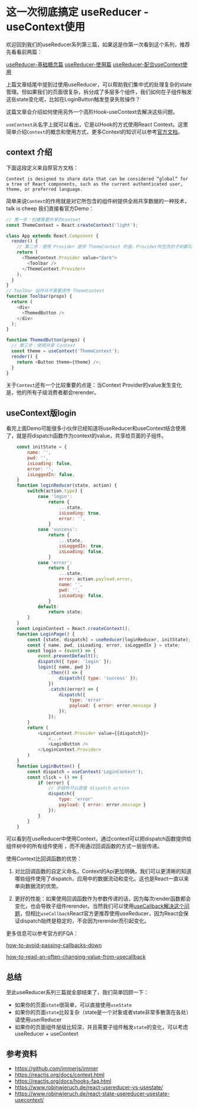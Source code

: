 
# 这一次彻底搞定 useReducer - useContext使用

欢迎回到我们的useReducer系列第三篇，如果这是你第一次看到这个系列，推荐先看看前两篇：

[useReducer-基础概念篇](https://github.com/rrd-fe/blog/blob/master/react/useReducer-part1.md)
[useReducer-使用篇](https://github.com/rrd-fe/blog/blob/master/react/useReducer-part2.md)
[useReducer-配合useContext使用](https://github.com/rrd-fe/blog/blob/master/react/useReducer-part3.md)

上篇文章结尾中提到过使用useReducer，可以帮助我们集中式的处理复杂的state管理。但如果我们的页面很复杂，拆分成了多层多个组件，我们如何在子组件触发这些state变化呢，比如在LoginButton触发登录失败操作？ 

这篇文章会介绍如何使用另外一个高阶Hook-useContext去解决这些问题。

`useContext`从名字上就可以看出，它是以Hook的方式使用React Context。这里简单介绍`Context`的概念和使用方式，更多Context的知识可以参考[官方文档](https://reactjs.org/docs/context.html)。

## context 介绍

下面这段定义来自原官方文档：

    Context is designed to share data that can be considered “global” for a tree of React components, such as the current authenticated user, theme, or preferred language. 

简单来说`Context`的作用就是对它所包含的组件树提供全局共享数据的一种技术，talk is cheep 我们直接看官方Demo：

```js
// 第一步：创建需要共享的context
const ThemeContext = React.createContext('light');

class App extends React.Component {
  render() {
    // 第二步：使用 Provider 提供 ThemeContext 的值，Provider所包含的子树都可以直接访问ThemeContext的值
    return (
      <ThemeContext.Provider value="dark">
        <Toolbar />
      </ThemeContext.Provider>
    );
  }
}
// Toolbar 组件并不需要透传 ThemeContext
function Toolbar(props) {
  return (
    <div>
      <ThemedButton />
    </div>
  );
}

function ThemedButton(props) {
  // 第三步：使用共享 Context
  const theme = useContext('ThemeContext');
  render() {
    return <Button theme={theme} />;
  }
}
```

关于`Context`还有一个比较重要的点是：当Context Provider的value发生变化是，他的所有子级消费者都会rerender。

## useContext版login

看完上面Demo可能很多小伙伴已经知道将useReducer和useContext结合使用了，就是将dispatch函数作为context的value，共享给页面的子组件。

```js
    const initState = {
        name: '',
        pwd: '',
        isLoading: false,
        error: '',
        isLoggedIn: false,
    }
    function loginReducer(state, action) {
        switch(action.type) {
            case 'login':
                return {
                    ...state,
                    isLoading: true,
                    error: '',
                }
            case 'success':
                return {
                    ...state,
                    isLoggedIn: true,
                    isLoading: false,
                }
            case 'error':
                return {
                    ...state,
                    error: action.payload.error,
                    name: '',
                    pwd: '',
                    isLoading: false,
                }
            default: 
                return state;
        }
    }
    const LoginContext = React.createContext();
    function LoginPage() {
        const [state, dispatch] = useReducer(loginReducer, initState);
        const { name, pwd, isLoading, error, isLoggedIn } = state;
        const login = (event) => {
            event.preventDefault();
            dispatch({ type: 'login' });
            login({ name, pwd })
                .then(() => {
                    dispatch({ type: 'success' });
                })
                .catch((error) => {
                    dispatch({
                        type: 'error'
                        payload: { error: error.message }
                    });
                });
        }
        return ( 
            <LoginContext.Provider value={{dispatch}}>
                <...>
                <LoginButton />
            </LoginContext.Provider>
        )
    }
    function LoginButton() {
        const dispatch = useContext('LoginContext');
        const click = () => {
            if (error) {
                // 子组件可以直接 dispatch action
                dispatch({
                    type: 'error'
                    payload: { error: error.message }
                });
            }
        }
    }
```

可以看到在useReducer中使用Context，通过context可以把dispatch函数提供给组件树中的所有组件使用
，而不用通过回调函数的方式一层层传递。

使用Context比回调函数的优势：

1. 对比回调函数的自定义命名，Context的Api更加明确，我们可以更清晰的知道哪些组件使用了dispatch，应用中的数据流动和变化。这也是React一直以来单向数据流的优势。

2. 更好的性能：如果使用回调函数作为参数传递的话，因为每次render函数都会变化，也会导致子组件rerender。当然我们可以使用[useCallback解决这个问题](https://reactjs.org/docs/hooks-faq.html#how-to-read-an-often-changing-value-from-usecallback)，但相比`useCallback`React官方更推荐使用useReducer，因为React会保证dispatch始终是稳定的，不会因为rerender而引起变化。

更多信息可以参考官方的FQA：

[how-to-avoid-passing-callbacks-down](https://reactjs.org/docs/hooks-faq.html#how-to-avoid-passing-callbacks-down)

[how-to-read-an-often-changing-value-from-usecallback](https://reactjs.org/docs/hooks-faq.html#how-to-read-an-often-changing-value-from-usecallback)

## 总结

至此useReducer系列三篇就全部结束了，我们简单回顾一下：

* 如果你的页面`state`很简单，可以直接使用`useState`
* 如果你的页面`state`比较复杂（state是一个对象或者state非常多散落在各处）请使用userReducer
* 如果你的页面组件层级比较深，并且需要子组件触发`state`的变化，可以考虑useReducer + useContext

## 参考资料

* https://github.com/immerjs/immer
* https://reactjs.org/docs/context.html
* https://reactjs.org/docs/hooks-faq.html
* https://www.robinwieruch.de/react-usereducer-vs-usestate/
* https://www.robinwieruch.de/react-state-usereducer-usestate-usecontext/

